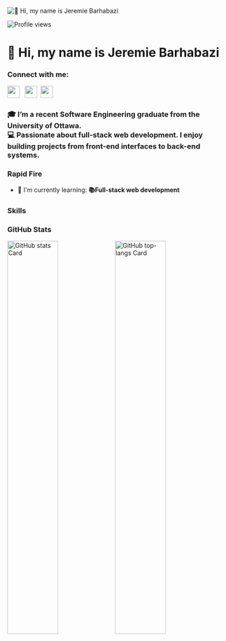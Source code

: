 ![👋 Hi, my name is Jeremie Barhabazi](https://globaleducation.s3.ap-south-1.amazonaws.com/globaledu/gif/front-end-development.gif)

![Profile views](https://komarev.com/ghpvc/?username=Jeremie1207&label=Profile%20views&color=0e75b6&style=flat)

<div id="toc">
  <ul align="left" style="list-style: none">
    <summary>
      <h1>
        👋 Hi, my name is Jeremie Barhabazi
      </h1>
    </summary>
  </ul>
</div>

**<h3 align="left">Connect with me:</h3>** 
<p align="left"><a href="https://www.linkedin.com/in/jeremie-barhabazi-069ab916a" target="_blank"><img src="https://img.shields.io/badge/LinkedIn-0077B5?style=flat&logo=linkedin&logoColor=white" height="28" style="margin-right: 8px"></a> <a href="https://github.com/jeremie1207" target="_blank"><img src="https://img.shields.io/badge/GitHub-100000?style=flat&logo=github&logoColor=white" height="28" style="margin-right: 8px"></a><a href="barhabazi" target="_blank"><img src="https://img.shields.io/badge/Gmail-D14836?style=flat&logo=gmail&logoColor=white" height="28" style="margin-right: 8px"></a></p>

 **<h3 align="left">🎓 I’m a recent Software Engineering graduate from the University of Ottawa. <br>
💻 Passionate about full-stack web development. I enjoy building projects from front-end interfaces to back-end systems.</h3>**

**<h3 align="left">Rapid Fire</h3>**

- 🌱 I'm currently learning: **📚Full-stack web development**

 **<h3 align="left">Skills</h3>**



 **<h3 align="left">GitHub Stats</h3>**

<p align="left">
  <img width="48%" src="https://github-readme-stats.vercel.app/api?username=jeremie1207&theme=react&hide_title=false&hide_rank=false&show_icons=false&include_all_commits=false&count_private=true&line_height=23" alt="GitHub stats Card" />
  <img width="48%" src="https://github-readme-stats.vercel.app/api/top-langs?username=jeremie1207&theme=react&hide_title=false&layout=compact&langs_count=6&hide_progress=false&card_width=400" alt="GitHub top-langs Card" />
</p>

